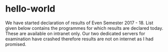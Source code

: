 # hello-world
We have started declaration of results of Even Semester 2017 - 18. 
List given below contains the programmes for which results are declared today. These are available on intranet only. Our two dedicated servers for examination have crashed therefore results are not on internet as I had promised.
